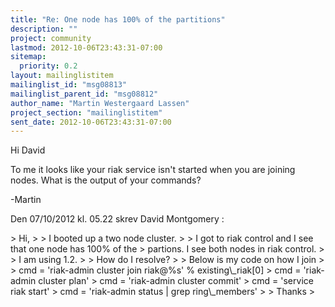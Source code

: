 ```yaml
---
title: "Re: One node has 100% of the partitions"
description: ""
project: community
lastmod: 2012-10-06T23:43:31-07:00
sitemap:
  priority: 0.2
layout: mailinglistitem
mailinglist_id: "msg08813"
mailinglist_parent_id: "msg08812"
author_name: "Martin Westergaard Lassen"
project_section: "mailinglistitem"
sent_date: 2012-10-06T23:43:31-07:00
---
```



Hi David

To me it looks like your riak service isn't started when you are joining nodes. 
What is the output of your commands?

-Martin

Den 07/10/2012 kl. 05.22 skrev David Montgomery :

&gt; Hi,
&gt; 
&gt; I booted up a two node cluster.
&gt; 
&gt; I got to riak control and I see that one node has 100% of the
&gt; partions. I see both nodes in riak control.
&gt; 
&gt; I am using 1.2.
&gt; 
&gt; How do I resolve?
&gt; 
&gt; Below is my code on how I join
&gt; 
&gt; cmd = 'riak-admin cluster join riak@%s' % existing\\_riak[0]
&gt; cmd = 'riak-admin cluster plan'
&gt; cmd = 'riak-admin cluster commit'
&gt; cmd = 'service riak start'
&gt; cmd = 'riak-admin status | grep ring\\_members'
&gt; 
&gt; Thanks
&gt; 
